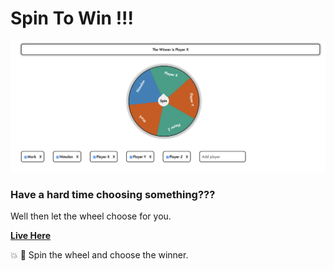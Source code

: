 Spin To Win !!!
=================

![oops, broken image](spin-to-win.png)

### Have a hard time choosing something???

Well then let the wheel choose for you.

**[Live Here](https://m4rk9696.github.io/spin-to-win/)**

:boom: :tada: Spin the wheel and choose the winner.
